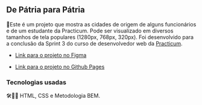## De Pátria para Pátria

📝Este é um projeto que mostra as cidades de origem de alguns funcionários e de um estudante da Practicum. Pode ser visualizado em diversos tamanhos de tela populares (1280px, 768px, 320px).
Foi desenvolvido para a conclusão da Sprint 3 do curso de desenvolvedor web da [Practicum](https://practicum.yandex.com/profile/web/).

- [Link para o projeto no Figma](https://www.figma.com/file/GrMXsb1nThoKf3LFc42Bbh/WEB%2C-Sprint-3-%3A-De-P%C3%A1tria-para-P%C3%A1tria-%7C-desktop-%2B-mobile?node-id=0%3A1)

- [Link para o projeto no Github Pages](https://github.com/henrique695/web_project_3_ptbr)

### Tecnologias usadas

🛠📐📂 HTML, CSS e Metodologia BEM.
